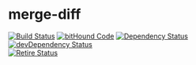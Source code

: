 # merge-diff

[![Build Status](https://travis-ci.org/barakedry/merge-diff.svg)](http://travis-ci.org/barakedry/merge-diff) [![bitHound Code](https://www.bithound.io/github/barakedry/merge-diff/badges/code.svg)](https://www.bithound.io/github/barakedry/merge-diff) [![Dependency Status](https://david-dm.org/barakedry/merge-diff.svg)](https://david-dm.org/barakedry/merge-diff) [![devDependency Status](https://david-dm.org/barakedry/merge-diff/dev-status.svg)](https://david-dm.org/barakedry/merge-diff#info=devDependencies)<br>
[![Retire Status](http://retire.insecurity.today/api/image?uri=https://raw.githubusercontent.com/barakedry/merge-diff/master/package.json)](http://retire.insecurity.today/api/image?uri=https://raw.githubusercontent.com/barakedry/merge-diff/master/package.json)
